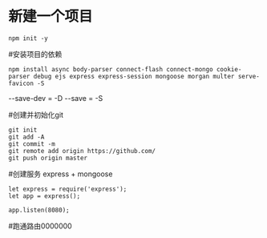 # 新建一个项目
```
npm init -y
```

#安装项目的依赖
```
npm install async body-parser connect-flash connect-mongo cookie-parser debug ejs express express-session mongoose morgan multer serve-favicon -S
```
--save-dev = -D
--save = -S

#创建并初始化git
```
git init 
git add -A
git commit -m 
git remote add origin https://github.com/
git push origin master
```

#创建服务
express +  mongoose
```
let express = require('express');
let app = express();

app.listen(8080);

```
#跑通路由0000000


<!-- this is a weibodata branch -->